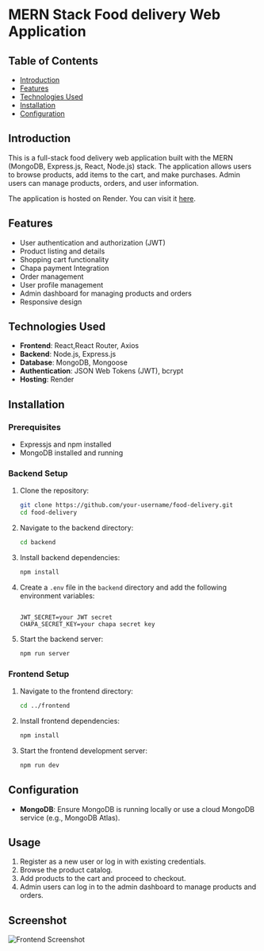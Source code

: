# MERN Stack Food delivery Web Application

## Table of Contents
- [Introduction](#introduction)
- [Features](#features)
- [Technologies Used](#technologies-used)
- [Installation](#installation)
- [Configuration](#configuration)



## Introduction
This is a full-stack food delivery web application built with the MERN (MongoDB, Express.js, React, Node.js) stack. The application allows users to browse products, add items to the cart, and make purchases. Admin users can manage products, orders, and user information.

The application is hosted on Render. You can visit it [here](https://food-delivery-frontend-u8jx.onrender.com).

## Features
- User authentication and authorization (JWT)
- Product listing and details
- Shopping cart functionality
- Chapa payment Integration
- Order management
- User profile management
- Admin dashboard for managing products and orders
- Responsive design

## Technologies Used
- **Frontend**: React,React Router, Axios
- **Backend**: Node.js, Express.js
- **Database**: MongoDB, Mongoose
- **Authentication**: JSON Web Tokens (JWT), bcrypt
- **Hosting**: Render 

## Installation
### Prerequisites
- Expressjs and npm installed
- MongoDB installed and running

### Backend Setup
1. Clone the repository:
    ```bash
    git clone https://github.com/your-username/food-delivery.git
    cd food-delivery
    ```

2. Navigate to the backend directory:
    ```bash
    cd backend
    ```

3. Install backend dependencies:
    ```bash
    npm install
    ```

4. Create a `.env` file in the `backend` directory and add the following environment variables:
    ```env
   
    JWT_SECRET=your JWT secret
    CHAPA_SECRET_KEY=your chapa secret key

    ```

5. Start the backend server:
    ```bash
    npm run server
    ```

### Frontend Setup
1. Navigate to the frontend directory:
    ```bash
    cd ../frontend
    ```

2. Install frontend dependencies:
    ```bash
    npm install
    ```

3. Start the frontend development server:
    ```bash
    npm run dev
    ```

## Configuration
- **MongoDB**: Ensure MongoDB is running locally or use a cloud MongoDB service (e.g., MongoDB Atlas).
## Usage
1. Register as a new user or log in with existing credentials.
2. Browse the product catalog.
3. Add products to the cart and proceed to checkout.
4. Admin users can log in to the admin dashboard to manage products and orders.

## Screenshot
![Frontend Screenshot](https://i.imgur.com/XKFc6WV.png)




